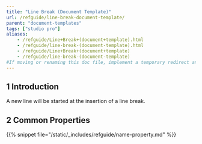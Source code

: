 ```yaml
---
title: "Line Break (Document Template)"
url: /refguide/line-break-document-template/
parent: "document-templates"
tags: ["studio pro"]
aliases:
    - /refguide/Line+Break+(document+template).html
    - /refguide/line-break-(document-template).html
    - /refguide/Line+Break+(document+template)
    - /refguide/line-break-(document-template)
#If moving or renaming this doc file, implement a temporary redirect and let the respective team know they should update the URL in the product. See Mapping to Products for more details.
---
```


## 1 Introduction

A new line will be started at the insertion of a line break.

## 2 Common Properties

{{% snippet file="/static/_includes/refguide/name-property.md" %}}
